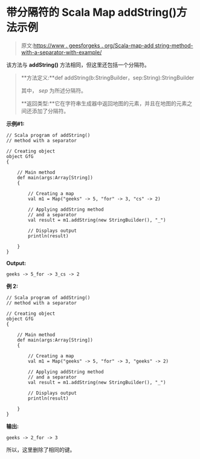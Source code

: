 # 带分隔符的 Scala Map addString()方法示例

> 原文:[https://www . geesforgeks . org/Scala-map-add string-method-with-a-separator-with-example/](https://www.geeksforgeeks.org/scala-map-addstring-method-with-a-separator-with-example/)

该方法与 **addString()** 方法相同，但这里还包括一个分隔符。

> **方法定义:**def addString(b:StringBuilder，sep:String):StringBuilder
> 
> 其中， *sep* 为所述分隔符。
> 
> **返回类型:**它在字符串生成器中返回地图的元素，并且在地图的元素之间还添加了分隔符。

**示例#1:**

```
// Scala program of addString()
// method with a separator

// Creating object
object GfG
{ 

    // Main method
    def main(args:Array[String])
    {

        // Creating a map
        val m1 = Map("geeks" -> 5, "for" -> 3, "cs" -> 2)

        // Applying addString method
        // and a separator
        val result = m1.addString(new StringBuilder(), "_") 

        // Displays output
        println(result)

    }
}
```

**Output:**

```
geeks -> 5_for -> 3_cs -> 2

```

**例 2:**

```
// Scala program of addString()
// method with a separator

// Creating object
object GfG
{ 

    // Main method
    def main(args:Array[String])
    {

        // Creating a map
        val m1 = Map("geeks" -> 5, "for" -> 3, "geeks" -> 2)

        // Applying addString method
        // and a separator
        val result = m1.addString(new StringBuilder(), "_") 

        // Displays output
        println(result)

    }
}
```

**输出:**

```
geeks -> 2_for -> 3

```

所以，这里删除了相同的键。